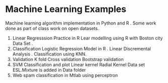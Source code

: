 # Machine Learning Examples 
Machine learning algorithm implementation in Python and R . Some work done as part of class work on open datasets.

1. Linear Regresssion Practice in R
    Lear modelling using R with Boston city Data Set . 
2. Classification 
    Logistic Regression Model in R . 
    Linear Discremental Analysis . 
    Classification using KNN. 
3. Validation 
    K fold Cross validation 
    Bootstrap validation
4. SVM Classification and plot 
    Linear kernel 
    Radial Kernel 
    Data set ESL.Mixture is added in Data folder 
5. Web spam classification in Mtlab using perceptron
